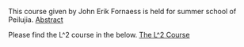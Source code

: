This course given by John Erik Fornaess is held for summer school of Peilujia.
[Abstract](https://github.com/FornaessL2course/FornaessL2course.github.io/raw/master/The%20Abstract%20for%20L%5E2%20course.pdf)

Please find the L^2 course in the below.
[The L^2 Course](https://github.com/FornaessL2course/FornaessL2course.github.io/raw/master/work10juniPerugia2020.pdf)
